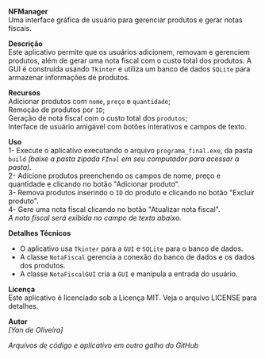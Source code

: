 **NFManager**                                                                                           
Uma interface gráfica de usuário para gerenciar produtos e gerar notas fiscais.                                                    

**Descrição**                                    
Este aplicativo permite que os usuários adicionem, removam e gerenciem produtos, além de gerar uma nota fiscal com o custo total dos produtos. A GUI é construída usando `Tkinter` e utiliza um banco de dados `SQLite` para armazenar informações de produtos.

**Recursos**                                                          
Adicionar produtos com `nome`, `preço` e `quantidade`;                                                                                                               
Remoção de produtos por `ID`;                                                                                                                                                                
Geração de nota fiscal com o custo total dos `produtos`;                                                                                                       
Interface de usuário amigável com botões interativos e campos de texto.                                                                                                                                         

**Uso**                                                                               
1- Execute o aplicativo executando o arquivo `programa_final.exe`, da pasta `build` *(baixe a pasta zipada `FInal` em seu computador para acessar a pasta).*                                                         
2- Adicione produtos preenchendo os campos de nome, preço e quantidade e clicando no botão "Adicionar produto".     
3- Remova produtos inserindo o `ID` do produto e clicando no botão "Excluir produto".                            
4- Gere uma nota fiscal clicando no botão "Atualizar nota fiscal".                                                          
      *A nota fiscal será exibida no campo de texto abaixo.*

**Detalhes Técnicos**                                                                                                                                                          
- O aplicativo usa `Tkinter` para a `GUI` e `SQLite` para o banco de dados.                                                                              
- A classe `NotaFiscal` gerencia a conexão do banco de dados e os dados dos produtos.                                                                                  
- A classe `NotaFiscalGUI` cria a `GUI` e manipula a entrada do usuário.                                                                                                                                 

**Licença**                                                                                 
Este aplicativo é licenciado sob a Licença MIT. Veja o arquivo LICENSE para detalhes.

**Autor**                                                                                 
*[Yan de Oliveira]*


*Arquivos de código e aplicativo em outro galho do GitHub*
